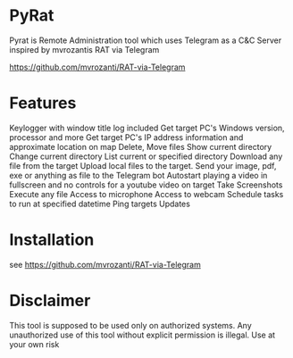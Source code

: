 # PyRat
Pyrat is Remote Administration tool which uses Telegram as a C&C Server inspired by mvrozantis RAT via Telegram

https://github.com/mvrozanti/RAT-via-Telegram


# Features
Keylogger with window title log included
Get target PC's Windows version, processor and more
Get target PC's IP address information and approximate location on map
Delete, Move files
Show current directory
Change current directory
List current or specified directory
Download any file from the target
Upload local files to the target. Send your image, pdf, exe or anything as file to the Telegram bot
Autostart playing a video in fullscreen and no controls for a youtube video on target
Take Screenshots
Execute any file
Access to microphone
Access to webcam
Schedule tasks to run at specified datetime
Ping targets
Updates

# Installation
see https://github.com/mvrozanti/RAT-via-Telegram



# Disclaimer 
This tool is supposed to be used only on authorized systems. Any unauthorized use of this tool without explicit permission is illegal.
Use at your own risk
